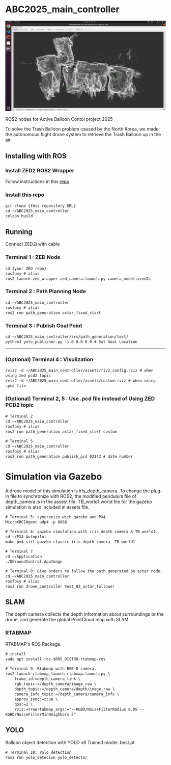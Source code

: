 # ABC2025_main_controller

![ABC2025_main_controller](./assets/20250208.png)

ROS2 nodes for Active Balloon Contol project 2025

To solve the Trash Balloon problem caused by the North Korea, we made the autonomous flight drone system to retrieve the Trash Balloon up in the air.

## Installing with ROS

### Install ZED2 ROS2 Wrapper

Follow instructions in this [repo](https://github.com/stereolabs/zed-ros2-wrapper)

### Install this repo

```
git clone {this repository URL}
cd ~/ABC2025_main_controller
colcon build
```

## Running

Connect ZED2i with cable

### Terminal 1 : ZED Node

```
cd {your ZED repo}
rosfoxy # alias
ros2 launch zed_wrapper zed_camera.launch.py camera_model:=zed2i
```

### Terminal 2 : Path Planning Node

```
cd ~/ABC2025_main_controller
rosfoxy # alias
ros2 run path_generation astar_fixed_start
```

### Terminal 3 : Publish Goal Point

```
cd ~/ABC2025_main_controller/src/path_generation/test/
python3 yolo_publisher.py -1.0 8.0 0.0 # Set Goal Location
```

---

### (Optional) Terminal 4 : Visulization

```
rviz2 -d ~/ABC2025_main_controller/assets/rivz_config.rviz # when using zed pcd2 topic
rviz2 -d ~/ABC2025_main_controller/assets/custom.rviz # when using .pcd file
```

### (Optional) Terminal 2, 5 : Use .pcd file instead of Using ZED PCD2 topic

```
# Terminal 2
cd ~/ABC2025_main_controller
rosfoxy # alias
ros2 run path_generation astar_fixed_start custom
```

```
# Terminal 5
cd ~/ABC2025_main_controller
rosfoxy # alias
ros2 run path_generation publish_pcd 02142 # date number
```


# Simulation via Gazebo
A drone model of this simulation is iris_depth_camera. To change the plug-in file to synchronize with ROS2, the modified pendulum file of depth_camera is in the assest file.
TB_world1.world file for the gazebo simulation is also included in assets file. 


```
# Terminal 5: syncronize with gazebo and PX4
MicroXRCEAgent udp4 -p 8888
```

```
# Terminal 6: gazebo simulation with iris_depth_camera & TB_world1.
cd ~/PX4-Autopilot
make px4_sitl gazebo-classic_iris_depth_camera__TB_world1
```

```
# Terminal 7
cd ~/Application
./QGroundControl.AppImage
```

```
# Terminal 8: Give orders to follow the path generated by astar node.
cd ~/ABC2025_main_controller
rosfoxy # alias
ros2 run drone_controller test_03_astar_follower
```

## SLAM
The depth camera collects the depth information about surroundings or the drone, and generate the global PointCloud map with SLAM.

### RTABMAP
RTABMAP's ROS Package.
```
# install
sudo apt install ros-$ROS_DISTRO-rtabmap-ros
```

```
# Terminal 9: Rtabmap with RGB-D camera.
ros2 launch rtabmap_launch rtabmap.launch.py \
    frame_id:=depth_camera_link \
    rgb_topic:=/depth_camera/image_raw \
    depth_topic:=/depth_camera/depth/image_raw \
    camera_info_topic:=/depth_camera/camera_info \
    approx_sync:=true \
    qos:=2 \
    rviz:=truertabmap_args:="--RGBD/NoiseFilterRadius 0.05 --RGBD/NoiseFilterMinNeighbors 5"
```

## YOLO
Balloon object detection with YOLO v8
Trained model: best.pt

```
# Terminal 10: Yolo detection
ros2 run yolo_detecion yolo_detector
```
